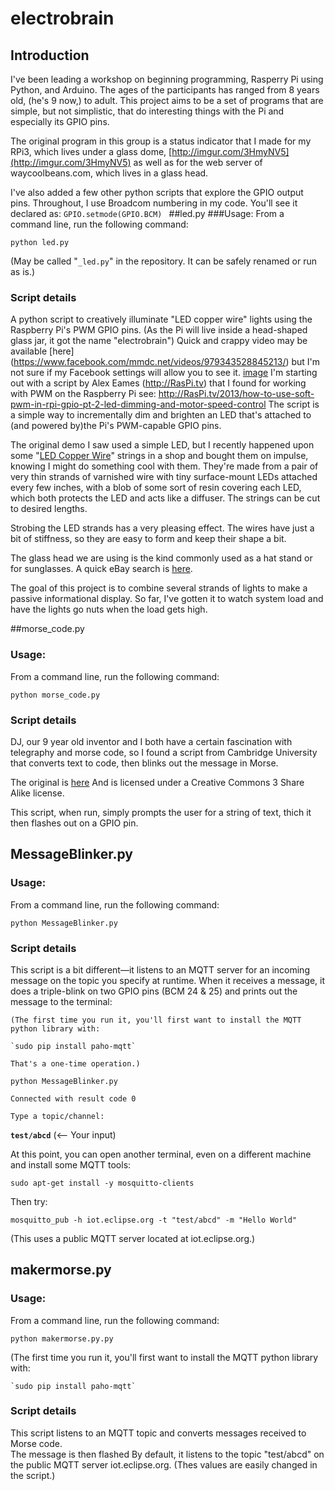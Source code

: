 # electrobrain
## Introduction
I've been leading a workshop on beginning programming, Rasperry Pi using Python, and Arduino.  The ages of the participants has ranged from 8 years old, (he's 9 now,) to adult.  This project aims to be a set of programs that are simple, but not simplistic, that do interesting things with the Pi and especially its GPIO pins. 

The original program in this group is a status indicator that I made for my RPi3, which lives under a glass dome, [http://imgur.com/3HmyNV5](http://imgur.com/3HmyNV5) as well as for the web server of waycoolbeans.com, which lives in a glass head. 

I've also added a few other python scripts that explore the GPIO output pins. Throughout, I use Broadcom numbering in my code. You'll see it declared as: `GPIO.setmode(GPIO.BCM) `
##led.py
###Usage:
From a command line, run the following command:

`python led.py`


(May be called "`_led.py`" in the repository. It can be safely renamed or run as is.)

### Script details
A python script to creatively illuminate "LED copper wire" lights using the Raspberry Pi's PWM GPIO pins. (As the Pi will live inside a head-shaped glass jar, it got the name "electrobrain")
Quick and crappy video may be available [here] (https://www.facebook.com/mmdc.net/videos/979343528845213/) but I'm not sure if my Facebook settings will allow you to see it.
[image](electrobrain.jpeg)
I'm starting out with a script by Alex Eames (http://RasPi.tv) that I found for working with PWM on the Raspberry Pi
	see: http://RasPi.tv/2013/how-to-use-soft-pwm-in-rpi-gpio-pt-2-led-dimming-and-motor-speed-control 
The script is a simple way to incrementally dim and brighten an LED that's attached to (and powered by)the Pi's PWM-capable GPIO pins.

The original demo I saw used a simple LED, but I recently happened upon some "[LED Copper Wire](http://www.ebay.com/itm/Warm-White-Battery-Powered-100LEDs-Copper-Wire-Xmas-Party-String-Fairy-Light-10M-/141768650258?hash=item210211ee12:g:K68AAOSwQPlV7khq)" strings in a shop and bought them on impulse, knowing I might do something cool with them.  They're made from a pair of very thin strands of varnished wire with tiny surface-mount LEDs attached every few inches, with a blob of some sort of resin covering each LED, which both protects the LED and acts like a diffuser. The strings can be cut to desired lengths.

Strobing the LED strands has a very pleasing effect. The wires have just a bit of stiffness, so they are easy to form and keep their shape a bit.

The glass head we are using is the kind commonly used as a hat stand or for sunglasses.  A quick eBay search is [here](http://www.ebay.com/sch/i.html?_odkw=hollow+glass+head&_osacat=0&_from=R40&_trksid=p2045573.m570.l1313.TR0.TRC0.H0.Xhollow+glass+mannequin+head.TRS0&_nkw=hollow+glass+mannequin+head&_sacat=0).


The goal of this project is to combine several strands of lights to make a passive informational display. So far, I've gotten it to watch system load and have the lights go nuts when the load gets high.

##morse_code.py
### Usage:
From a command line, run the following command:

`python morse_code.py`

### Script details
DJ, our 9 year old inventor and I both have a certain fascination with telegraphy and morse code, so I found a script from Cambridge University that converts text to code, then blinks out the message in Morse.  

The original is [here](https://www.cl.cam.ac.uk/projects/raspberrypi/tutorials/robot/resources/morse_code.py) And is licensed under a Creative Commons 3 Share Alike license.

This script, when run, simply prompts the user for a string of text, thich it then flashes out on a GPIO pin.

## MessageBlinker.py
### Usage:
From a command line, run the following command:

`python MessageBlinker.py`

### Script details
This script is a bit different—it listens to an MQTT server for an incoming message on the topic you specify at runtime.  When it receives a message, it does a triple-blink on two GPIO pins (BCM 24 & 25) and prints out the message to the terminal:

	(The first time you run it, you'll first want to install the MQTT python library with:
	
	`sudo pip install paho-mqtt`
	
	That's a one-time operation.)

`python MessageBlinker.py`

`Connected with result code 0`

`Type a topic/channel:`

**`test/abcd`** (<-- Your input)

At this point, you can open another terminal, even on a different machine and install some MQTT tools:

`sudo apt-get install -y mosquitto-clients`

Then try:

`mosquitto_pub -h iot.eclipse.org -t "test/abcd" -m "Hello World"`

(This uses a public MQTT server located at iot.eclipse.org.)

## makermorse.py
### Usage:
From a command line, run the following command:

`python makermorse.py.py`

(The first time you run it, you'll first want to install the MQTT python library with:
	
	`sudo pip install paho-mqtt`

### Script details

This script listens to an MQTT topic and converts messages received to Morse code.  
The message is then flashed 
By default, it listens to the topic "test/abcd" on the public MQTT server iot.eclipse.org. (Thes values are easily changed in the script.)
